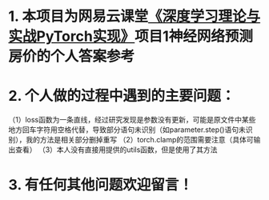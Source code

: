 # 1. 本项目为网易云课堂[《深度学习理论与实战PyTorch实现》](https://study.163.com/course/introduction/1005267032.htm?share=1&shareId=1139677771)项目1神经网络预测房价的个人答案参考

# 2. 个人做的过程中遇到的主要问题：
（1）loss函数为一条直线，经过研究发现是参数没有更新，可能是原文件中某些地方回车字符用空格代替，导致部分语句未识别（如parameter.step()语句未识别），我的方法是相关部分删掉重写
（2）torch.clamp的范围需要注意（具体可输出查看）
（3）本人没有直接用提供的utils函数，但是使用了其方法
# 3. 有任何其他问题欢迎留言！